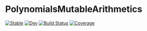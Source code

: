 # PolynomialsMutableArithmetics

[![Stable](https://img.shields.io/badge/docs-stable-blue.svg)](https://jverzani.github.io/PolynomialsMutableArithmetics.jl/stable/)
[![Dev](https://img.shields.io/badge/docs-dev-blue.svg)](https://jverzani.github.io/PolynomialsMutableArithmetics.jl/dev/)
[![Build Status](https://github.com/jverzani/PolynomialsMutableArithmetics.jl/actions/workflows/CI.yml/badge.svg?branch=main)](https://github.com/jverzani/PolynomialsMutableArithmetics.jl/actions/workflows/CI.yml?query=branch%3Amain)
[![Coverage](https://codecov.io/gh/jverzani/PolynomialsMutableArithmetics.jl/branch/main/graph/badge.svg)](https://codecov.io/gh/jverzani/PolynomialsMutableArithmetics.jl)
